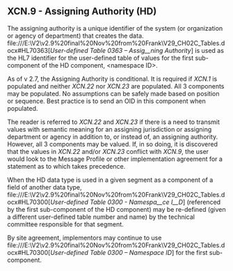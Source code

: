 ## XCN.9 - Assigning Authority (HD)

The assigning authority is a unique identifier of the system (or organization or agency of department) that creates the data. file:///E:\V2\v2.9%20final%20Nov%20from%20Frank\V29_CH02C_Tables.docx#HL70363[_User-defined Table 0363 – Assig__ning Authority_] is used as the HL7 identifier for the user-defined table of values for the first sub-component of the HD component, &lt;namespace ID>.

As of v 2.7, the Assigning Authority is conditional. It is required if _XCN.1_ is populated and neither _XCN.22_ nor _XCN.23_ are populated. All 3 components may be populated. No assumptions can be safely made based on position or sequence. Best practice is to send an OID in this component when populated.

The reader is referred to _XCN.22_ and _XCN.23_ if there is a need to transmit values with semantic meaning for an assigning jurisdiction or assigning department or agency in addition to, or instead of, an assigning authority. However, all 3 components may be valued. If, in so doing, it is discovered that the values in _XCN.22_ and/or _XCN.23_ conflict with _XCN.9_, the user would look to the Message Profile or other implementation agreement for a statement as to which takes precedence.

When the HD data type is used in a given segment as a component of a field of another data type, file:///E:\V2\v2.9%20final%20Nov%20from%20Frank\V29_CH02C_Tables.docx#HL70300[_User-defined Table 0300 - Namespa__ce I__D_] (referenced by the first sub-component of the HD component) may be re-defined (given a different user-defined table number and name) by the technical committee responsible for that segment.

By site agreement, implementors may continue to use file:///E:\V2\v2.9%20final%20Nov%20from%20Frank\V29_CH02C_Tables.docx#HL70300[_User-defined Table 0300 – Namespace ID_] for the first sub-component.
